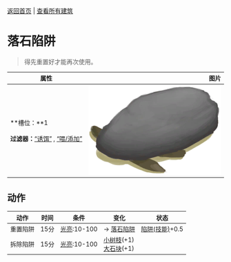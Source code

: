 [返回首页](index.md)   |  [查看所有建筑](building.md)
# 落石陷阱  
> 得先重置好才能再次使用。  
  
  属性  |   图片   
 ----  |  ----:   
 **槽位：**1<br><br>**过滤器：**[“诱饵”](tag_Bait.md) , [“喂/添加”](tag_Feed.md)  |  ![](Sprite/DeadfallTrapTriggered.png)   
  
## 动作  
动作  |  时间  |  条件  |  变化  |  状态  
----  |  ----  |  ----  |  ----  |  ----  
重置陷阱  |  15分  |  [光亮](Light.md):10-100  |  → [落石陷阱](DeadfallTrap.md)<br>  |  [陷阱(技能)](Skill_Trapping.md)+0.5  
拆除陷阱  |  15分  |  [光亮](Light.md):10-100  |  [小树枝](Sticks.md)(+1)<br>[大石块](StoneHeavy.md)(+1)  |    
